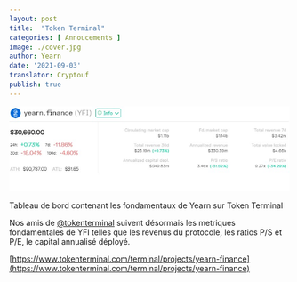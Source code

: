 ```yaml
---
layout: post
title:  "Token Terminal"
categories: [ Annoucements ]
image: ./cover.jpg
author: Yearn
date: '2021-09-03'
translator: Cryptouf
publish: true
---
```


![](1.jpg)

Tableau de bord contenant les fondamentaux de Yearn sur Token Terminal

Nos amis de [@tokenterminal](https://twitter.com/tokenterminal) suivent désormais les metriques fondamentales de YFI telles que les revenus du protocole, les ratios P/S et P/E, le capital annualisé déployé.

[https://www.tokenterminal.com/terminal/projects/yearn-finance](https://www.tokenterminal.com/terminal/projects/yearn-finance)
